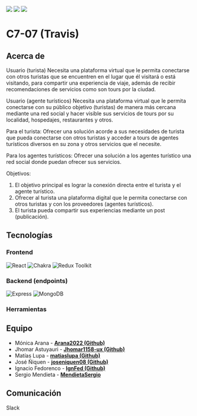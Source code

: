 ![](<https://img.shields.io/badge/node-16.17.0%20(LTS)-red>) ![](https://img.shields.io/badge/npm-8.19.2-orange) ![](https://img.shields.io/badge/Typescript-4.8.3-lightgrey) ![]()![]()![]()![]()

# C7-07 (Travis)

## Acerca de

Usuario (turista) Necesita una plataforma virtual que le permita conectarse con otros turistas que se encuentren en el lugar que él visitará o está visitando, para compartir una experiencia de viaje, además de recibir recomendaciones de servicios como son tours por la ciudad.

Usuario (agente turísticos) Necesita una plataforma virtual que le permita conectarse con su público objetivo (turistas) de manera más cercana mediante una red social y hacer visible sus servicios de tours por su localidad, hospedajes, restaurantes y otros.

Para el turista: Ofrecer una solución acorde a sus necesidades de turista que pueda conectarse con otros turistas y acceder a tours de agentes turísticos diversos en su zona y otros servicios que el necesite.

Para los agentes turísticos: Ofrecer una solución a los agentes turístico una red social donde puedan ofrecer sus servicios.

Objetivos:

1. El objetivo principal es lograr la conexión directa entre el turista y el agente turístico.
2. Ofrecer al turista una plataforma digital que le permita conectarse con otros turistas y con los proveedores (agentes turísticos).
3. El turista pueda compartir sus experiencias mediante un post (publicación).

## Tecnologías

### Frontend

![React](https://img.shields.io/badge/-React-white?style=flat&logo=React)
![Chakra](https://img.shields.io/badge/-Chakra%20UI-white?style=flat&logo=Chakra%20UI)
![Redux Toolkit](https://img.shields.io/badge/-Redux%20Toolkit-white?style=flat&logo=Redux)

### Backend (endpoints)

![Express](https://img.shields.io/badge/-Express-white?style=flat&logo=Express)
![MongoDB](https://img.shields.io/badge/-MongoDB-white?style=flat&logo=MongoDB)

### Herramientas

## Equipo

- Mónica Arana - **[Arana2022 (Github)](https://github.com/Arana2022)**
- Jhomar Astuyauri - **[Jhomar1158-ux (Github)](https://github.com/Jhomar1158-ux)**
- Matías Lupa - **[matiaslupa (Github)](https://github.com/matiaslupa)**
- José Ñiquen - **[joseniquen08 (Github)](https://github.com/joseniquen08)**
- Ignacio Fedorenco - **[IgnFed (Github)](https://github.com/IgnFed)**
- Sergio Mendieta - **[MendietaSergio](https://github.com/MendietaSergio)**

## Comunicación

Slack
